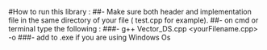 #How to run this library :
    ##- Make sure both header and implementation file in the same directory of your file ( test.cpp for example).
    ##- on cmd or terminal type the following :
        ###- g++ Vector_DS.cpp <yourFilename.cpp> -o <yourProgramName>
        ###- add to <yourProgramName> .exe if you are using Windows Os
